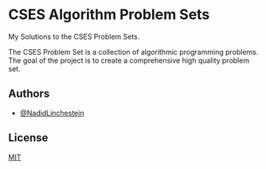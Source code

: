 # CSES Algorithm Problem Sets

My Solutions to the CSES Problem Sets.

The CSES Problem Set is a collection of algorithmic programming problems. The goal of the project is to create a comprehensive high quality problem set.

## Authors

- [@NadidLinchestein](https://github.com/NadidLinchestein)

## License

[MIT](https://choosealicense.com/licenses/mit/)
